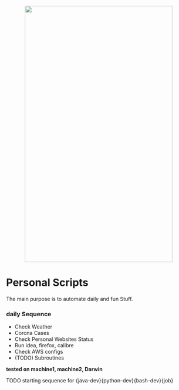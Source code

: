 <p align="center">
<img src="https://media.giphy.com/media/VGQrJZNBkwLosBKKOK/giphy.gif" width="402" height="700"/>
</p>

# Personal Scripts

The main purpose is to automate daily and fun Stuff.

### daily Sequence

- Check Weather
- Corona Cases
- Check Personal Websites Status
- Run idea, firefox, calibre
- Check AWS configs
- (TODO) Subroutines

**tested on machine1, machine2, Darwin**

TODO starting sequence for {java-dev}{python-dev}{bash-dev}{job}
